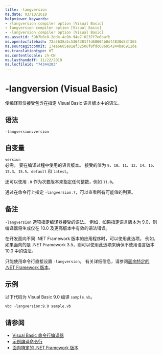 ```yaml
---
title: -langversion
ms.date: 03/10/2018
helpviewer_keywords:
- /langversion compiler option [Visual Basic]
- langversion compiler option [Visual Basic]
- -langversion compiler option [Visual Basic]
ms.assetid: 59b7b0c8-2dde-4e9b-94e7-0237f7e0bafb
ms.openlocfilehash: 72a5638a5c5364381ffd68604b0d44830d53f365
ms.sourcegitcommit: 17ee6605e01ef32506f8fdc686954244ba6911de
ms.translationtype: HT
ms.contentlocale: zh-CN
ms.lasthandoff: 11/22/2019
ms.locfileid: "74344203"
---
```

# <a name="-langversion-visual-basic"></a>-langversion (Visual Basic)
使编译器仅接受包含在指定 Visual Basic 语言版本中的语法。  
  
## <a name="syntax"></a>语法  
  
```console  
-langversion:version  
```  
  
## <a name="arguments"></a>自变量  
 `version`  
 必需。 要在编译过程中使用的语言版本。 接受的值为 `9`、`10`、`11`、`12`、`14`、`15`、`15.3`、`15.5`、`default` 和 `latest`。

 还可以使用 `.0` 作为次要版本来指定任何整数，例如 `11.0`。

 通过在命令行上指定 `-langversion:?`，可以查看所有可能值的列表。  
  
## <a name="remarks"></a>备注  
 `-langversion` 选项指定编译器接受的语法。 例如，如果指定语言版本为 9.0，则编译器将生成仅在 10.0 及更高版本中有效的语法错误。  
  
 在开发面向不同 .NET Framework 版本的应用程序时，可以使用此选项。 例如，如果面向的是 .NET Framework 3.5，则可以使用此选项来确保不使用语言版本 10.0 中的语法。  
  
 只能使用命令行直接设置 `-langversion`。 有关详细信息，请参阅[面向特定的 .NET Framework 版本](/visualstudio/ide/visual-studio-multi-targeting-overview)。  
  
## <a name="example"></a>示例  
 以下代码为 Visual Basic 9.0 编译 `sample.vb`。  
  
```console  
vbc -langversion:9.0 sample.vb  
```  
  
## <a name="see-also"></a>请参阅

- [Visual Basic 命令行编译器](../../../visual-basic/reference/command-line-compiler/index.md)
- [示例编译命令行](../../../visual-basic/reference/command-line-compiler/sample-compilation-command-lines.md)
- [面向特定的 .NET Framework 版本](/visualstudio/ide/visual-studio-multi-targeting-overview)
